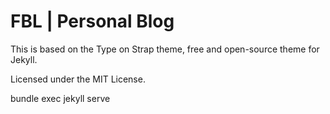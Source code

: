 # FBL | Personal Blog 

This is based on the Type on Strap theme, free and open-source theme for Jekyll.

Licensed under the MIT License.

bundle exec jekyll serve